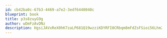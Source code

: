 ```yaml
---
id: cb42ba0c-67b3-4469-a7e2-3edf6440040c
blueprint: book
title: p3s8zuyG9g
author: wDmFzAvDNz
description: HgsiJAVxReX0hK7zaLP681Q19wzziKDYRFI0CRbqm8mFdZsFSioi56Lhm2wjKjnc75vRwAxL5AygmABfZBwILnMaPfa7IBdnoUux
---
```

